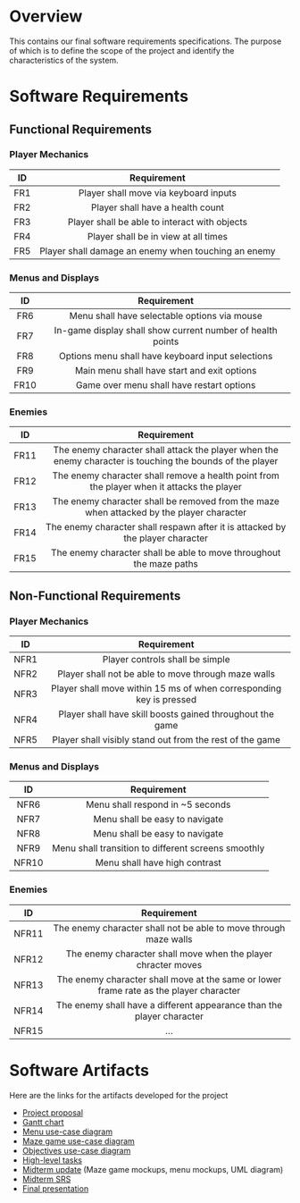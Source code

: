 # Overview
This contains our final software requirements specifications. The purpose of which is to define the scope of the project and identify the characteristics of the system.

# Software Requirements
<Describe the structure of this section>
  
## Functional Requirements

### Player Mechanics
| ID | Requirement |
| :-------------: | :----------: |
| FR1 | Player shall move via keyboard inputs |
| FR2 | Player shall have a health count |
| FR3 | Player shall be able to interact with objects |
| FR4 | Player shall be in view at all times |
| FR5 | Player shall damage an enemy when touching an enemy |

### Menus and Displays
| ID | Requirement |
| :-------------: | :----------: |
| FR6 | Menu shall have selectable options via mouse |
| FR7 | In-game display shall show current number of health points |
| FR8 | Options menu shall have keyboard input selections |
| FR9 | Main menu shall have start and exit options |
| FR10 | Game over menu shall have restart options |

### Enemies
| ID | Requirement |
| :-------------: | :----------: |
| FR11 | The enemy character shall attack the player when the enemy character is touching the bounds of the player |
| FR12 | The enemy character shall remove a health point from the player when it attacks the player |
| FR13 | The enemy character shall be removed from the maze when attacked by the player character |
| FR14 | The enemy character shall respawn after it is attacked by the player character |
| FR15 | The enemy character shall be able to move throughout the maze paths |
  
## Non-Functional Requirements
 
### Player Mechanics
| ID | Requirement |
| :-------------: | :----------: |
| NFR1 | Player controls shall be simple |
| NFR2 | Player shall not be able to move through maze walls |
| NFR3 | Player shall move within 15 ms of when corresponding key is pressed |
| NFR4 | Player shall have skill boosts gained throughout the game |
| NFR5 | Player shall visibly stand out from the rest of the game |
  
### Menus and Displays
| ID | Requirement |
| :-------------: | :----------: |
| NFR6 | Menu shall respond in ~5 seconds |
| NFR7 | Menu shall be easy to navigate |
| NFR8 | Menu shall be easy to navigate |
| NFR9 | Menu shall transition to different screens smoothly |
| NFR10 | Menu shall have high contrast |
  
### Enemies
| ID | Requirement |
| :-------------: | :----------: |
| NFR11 | The enemy character shall not be able to move through maze walls |
| NFR12 | The enemy character shall move when the player chracter moves |
| NFR13 | The enemy character shall move at the same or lower frame rate as the player character |
| NFR14 | The enemy shall have a different appearance than the player character |
| NFR15 | … |
  
  
# Software Artifacts
Here are the links for the artifacts developed for the project
  
- [Project proposal](https://github.com/Taeus-Snyder/GVSU-CIS350-Mazerunners/blob/master/docs/updated-proposal.md)
- [Gantt chart](https://github.com/Taeus-Snyder/GVSU-CIS350-Mazerunners/blob/master/docs/gantt_chart.md)
- [Menu use-case diagram](https://github.com/Taeus-Snyder/GVSU-CIS350-Mazerunners/blob/master/artifacts/use_case_diagrams/menu_use_cases.md)
- [Maze game use-case diagram](https://github.com/Taeus-Snyder/GVSU-CIS350-Mazerunners/blob/master/artifacts/use_case_diagrams/maze_game_use_cases.md)
- [Objectives use-case diagram](https://github.com/Taeus-Snyder/GVSU-CIS350-Mazerunners/blob/master/artifacts/use_case_diagrams/maze_game_use_cases.md)
- [High-level tasks](https://github.com/Taeus-Snyder/GVSU-CIS350-Mazerunners/blob/master/docs/tasks.md)
- [Midterm update](https://github.com/Taeus-Snyder/GVSU-CIS350-Mazerunners/blob/master/docs/Maze%20Runners%20Midterm%20Update.pdf) (Maze game mockups, menu mockups, UML diagram)
- [Midterm SRS](https://github.com/Taeus-Snyder/GVSU-CIS350-Mazerunners/blob/master/docs/software_requirements_specification.md)
- [Final presentation](https://github.com/Taeus-Snyder/GVSU-CIS350-Mazerunners/blob/master/docs/Maze%20Runners%20Final%20Presentation.pdf)

